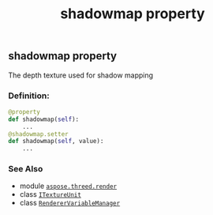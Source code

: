 ﻿---
title: shadowmap property
second_title: Aspose.3D for Python via .NET API References
description: 
type: docs
weight: 130
url: /python-net/aspose.threed.render/renderervariablemanager/shadowmap/
is_root: false
---

## shadowmap property


The depth texture used for shadow mapping
### Definition:
```python
@property
def shadowmap(self):
    ...
@shadowmap.setter
def shadowmap(self, value):
    ...
```

### See Also
* module [`aspose.threed.render`](../../)
* class [`ITextureUnit`](/3d/python-net/aspose.threed.render/itextureunit)
* class [`RendererVariableManager`](/3d/python-net/aspose.threed.render/renderervariablemanager)
